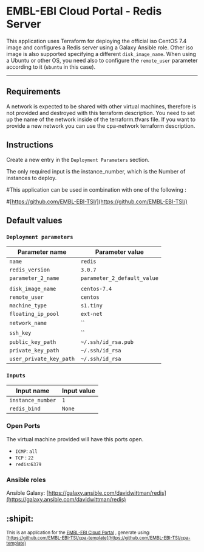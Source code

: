 # EMBL-EBI Cloud Portal - Redis Server

This application uses Terraform for deploying the official iso CentOS 7.4 image and configures a Redis server using a Galaxy Ansible role. Other iso image is also supported specifying a different `disk_image_name`. When using a Ubuntu or other OS, you need also to configure the `remote_user` parameter according to it (`ubuntu` in this case).

___

## Requirements
A network is expected to be shared with other virtual machines, therefore is not provided and destroyed with this terraform description.
You need to set up the name of the network inside of the terraform.tfvars file.
If you want to provide a new network you can use the cpa-network terraform description.

## Instructions
Create a new entry in the `Deployment Parameters` section.

The only required input is the instance_number, which is the Number of instances to deploy.

#This application can be used in combination with one of the following :

#[https://github.com/EMBL-EBI-TSI/](https://github.com/EMBL-EBI-TSI/)

## Default values

### `Deployment parameters`
| Parameter name          | Parameter value                 |
| ---                     | ---                             |
| `name`                  | `redis`                |
| `redis_version`    | `3.0.7` |
| `parameter_2_name`   | `parameter_2_default_value`|
|                         |                                 |
| `disk_image_name`       | `centos-7.4`                    |
| `remote_user`           | `centos`                        |
| `machine_type`          | `s1.tiny`                       |
| `floating_ip_pool`      | `ext-net`                       |
| `network_name`          | ``                              |
| `ssh_key`               | ``                              |
| `public_key_path`       | `~/.ssh/id_rsa.pub`             |
| `private_key_path`      | `~/.ssh/id_rsa`                 |
| `user_private_key_path` | `~/.ssh/id_rsa`                 |

### `Inputs`
| Input name              | Input value                     |
| ---                     | ---                             |
| `instance_number`      | `1`             |
| `redis_bind`     | `None`            |


### Open Ports
The virtual machine provided will have this ports open.

-   `ICMP`: `all`
-   `TCP` : `22`
-   `redis`:``6379``

### Ansible roles
Ansible Galaxy:
[https://galaxy.ansible.com/davidwittman/redis](https://galaxy.ansible.com/davidwittman/redis)

## :shipit:
<sub>This is  an application for the [EMBL-EBI Cloud Portal](https://portal.tsi.ebi.ac.uk) , generate using:
[https://github.com/EMBL-EBI-TSI/cpa-template](https://github.com/EMBL-EBI-TSI/cpa-template)</sub>